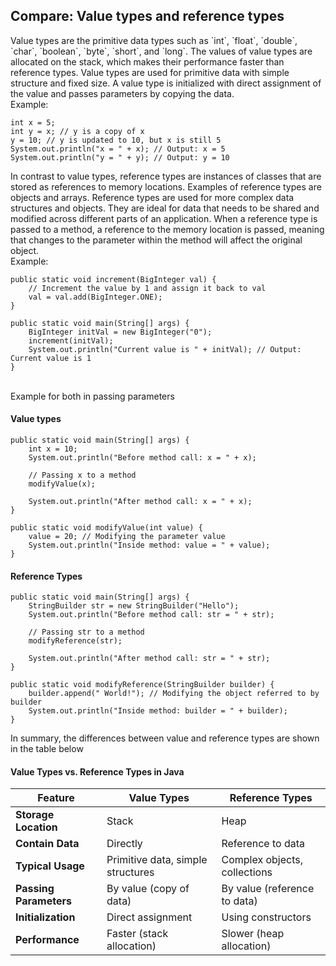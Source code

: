 <h2>Compare: Value types and reference types</h2>
Value types are the primitive data types such as `int`, `float`, `double`, `char`, `boolean`, `byte`, `short`, and `long`. The values of value types are allocated on the stack, which makes their performance faster than reference types. Value types are used for primitive data with simple structure and fixed size. A value type is initialized with direct assignment of the value and passes parameters by copying the data.
<br>Example:<br>

```
int x = 5;
int y = x; // y is a copy of x
y = 10; // y is updated to 10, but x is still 5
System.out.println("x = " + x); // Output: x = 5
System.out.println("y = " + y); // Output: y = 10
```

In contrast to value types, reference types are instances of classes that are stored as references to memory locations. Examples of reference types are objects and arrays. Reference types are used for more complex data structures and objects. They are ideal for data that needs to be shared and modified across different parts of an application. When a reference type is passed to a method, a reference to the memory location is passed, meaning that changes to the parameter within the method will affect the original object.
<br>Example:<br>
```
public static void increment(BigInteger val) {
    // Increment the value by 1 and assign it back to val
    val = val.add(BigInteger.ONE);
}

public static void main(String[] args) {
    BigInteger initVal = new BigInteger("0");
    increment(initVal);
    System.out.println("Current value is " + initVal); // Output: Current value is 1
}
```
<br>Example for both in passing parameters<br>
#### Value types
```
public static void main(String[] args) {
    int x = 10;
    System.out.println("Before method call: x = " + x);
    
    // Passing x to a method
    modifyValue(x);
    
    System.out.println("After method call: x = " + x);
}

public static void modifyValue(int value) {
    value = 20; // Modifying the parameter value
    System.out.println("Inside method: value = " + value);
}
```

#### Reference Types
```
public static void main(String[] args) {
    StringBuilder str = new StringBuilder("Hello");
    System.out.println("Before method call: str = " + str);
    
    // Passing str to a method
    modifyReference(str);
    
    System.out.println("After method call: str = " + str);
}

public static void modifyReference(StringBuilder builder) {
    builder.append(" World!"); // Modifying the object referred to by builder
    System.out.println("Inside method: builder = " + builder);
}
```
In summary, the differences between value and reference types are shown in the table below
#### Value Types vs. Reference Types in Java

| Feature              | Value Types                     | Reference Types                   |
|----------------------|----------------------------------|-----------------------------------|
| **Storage Location** | Stack                            | Heap                              |
| **Contain Data**     | Directly                         | Reference to data                 |
| **Typical Usage**    | Primitive data, simple structures| Complex objects, collections      |
| **Passing Parameters** | By value (copy of data)          | By value (reference to data)  |
| **Initialization**   | Direct assignment                | Using constructors                |
| **Performance**      | Faster (stack allocation)        | Slower (heap allocation)          |
